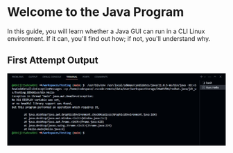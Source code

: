 # Welcome to the Java Program

In this guide, you will learn whether a Java GUI can run in a CLI Linux environment. If it can, you'll find out how; if not, you'll understand why.

## First Attempt Output
![Java GUI Output](Codespaces_Output.png)

